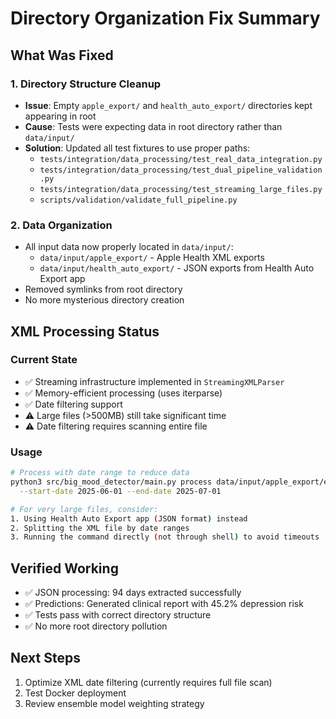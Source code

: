 # Directory Organization Fix Summary

## What Was Fixed

### 1. Directory Structure Cleanup
- **Issue**: Empty `apple_export/` and `health_auto_export/` directories kept appearing in root
- **Cause**: Tests were expecting data in root directory rather than `data/input/`
- **Solution**: Updated all test fixtures to use proper paths:
  - `tests/integration/data_processing/test_real_data_integration.py`
  - `tests/integration/data_processing/test_dual_pipeline_validation.py`
  - `tests/integration/data_processing/test_streaming_large_files.py`
  - `scripts/validation/validate_full_pipeline.py`

### 2. Data Organization
- All input data now properly located in `data/input/`:
  - `data/input/apple_export/` - Apple Health XML exports
  - `data/input/health_auto_export/` - JSON exports from Health Auto Export app
- Removed symlinks from root directory
- No more mysterious directory creation

## XML Processing Status

### Current State
- ✅ Streaming infrastructure implemented in `StreamingXMLParser`
- ✅ Memory-efficient processing (uses iterparse)
- ✅ Date filtering support
- ⚠️ Large files (>500MB) still take significant time
- ⚠️ Date filtering requires scanning entire file

### Usage
```bash
# Process with date range to reduce data
python3 src/big_mood_detector/main.py process data/input/apple_export/export.xml \
  --start-date 2025-06-01 --end-date 2025-07-01

# For very large files, consider:
1. Using Health Auto Export app (JSON format) instead
2. Splitting the XML file by date ranges
3. Running the command directly (not through shell) to avoid timeouts
```

## Verified Working
- ✅ JSON processing: 94 days extracted successfully
- ✅ Predictions: Generated clinical report with 45.2% depression risk
- ✅ Tests pass with correct directory structure
- ✅ No more root directory pollution

## Next Steps
1. Optimize XML date filtering (currently requires full file scan)
2. Test Docker deployment
3. Review ensemble model weighting strategy